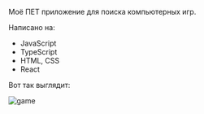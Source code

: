 Моё ПЕТ приложение для поиска компьютерных игр.

Написано на:

- JavaScript
- TypeScript
- HTML, CSS
- React

Вот так выглядит:

![game](https://github.com/cort17/game-hub/assets/156112210/81a4dbec-b317-4fc1-964f-207aa5944ca1)
